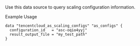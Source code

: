 Use this data source to query scaling configuration information.

Example Usage

```hcl
data "tencentcloud_as_scaling_configs" "as_configs" {
  configuration_id   = "asc-oqio4yyj"
  result_output_file = "my_test_path"
}
```